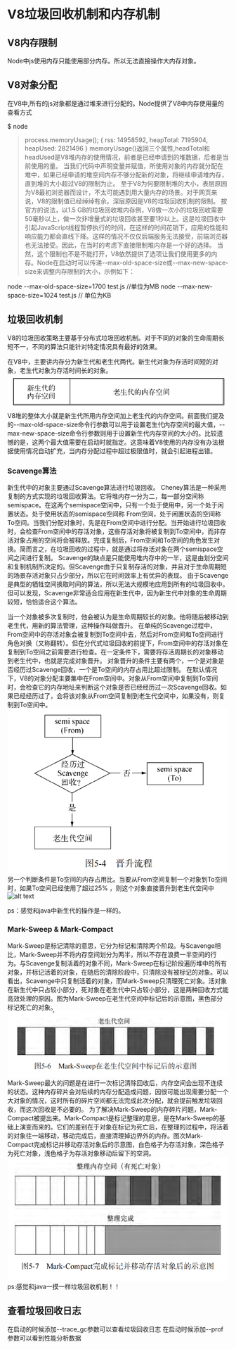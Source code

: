 # V8垃圾回收机制和内存机制

## V8内存限制
Node中js使用内存只能使用部分内存。所以无法直接操作大内存对象。

## V8对象分配
在V8中,所有的js对象都是通过堆来进行分配的。Node提供了V8中内存使用量的查看方式

$ node 
> process.memoryUsage(); 
{ rss: 14958592, 
 heapTotal: 7195904, 
 heapUsed: 2821496 }
memoryUsage()返回三个属性,headTotal和headUsed是V8堆内存的使用情况，前者是已经申请到的堆数据，后者是当前使用的量。
当我们代码中声明变量并赋值，所使用对象的内存就分配在堆中，如果已经申请的堆空间内存不够分配新的对象，将继续申请堆内存，直到堆的大小超过V8的限制为止。
至于V8为何要限制堆的大小，表层原因为V8最初浏览器而设计，不太可能遇到用大量内存的场景。对于网页来说，V8的限制值已经绰绰有余。深层原因是V8的垃圾回收机制的限制。
按官方的说法，以1.5 GB的垃圾回收堆内存例，V8做一次小的垃圾回收需要50毫秒以上，做一次非增量式的垃圾回收甚至要1秒以上。这是垃圾回收中引起JavaScript线程暂停执行的时间，在这样的时间花销下，应用的性能和响应能力都会直线下降。这样的情况不仅仅后端服务无法接受，前端浏览器也无法接受。因此，在当时的考虑下直接限制堆内存是一个好的选择。
当然，这个限制也不是不能打开，V8依然提供了选项让我们使用更多的内存。Node在启动时可以传递--max-old-space-size或--max-new-space-size来调整内存限制的大小，示例如下：

node --max-old-space-size=1700 test.js //单位为MB
node --max-new-space-size=1024 test.js // 单位为KB

## 垃圾回收机制
V8的垃圾回收策略主要基于分布式垃圾回收机制。对于不同的对象的生命周期长短不一，不同的算法只能针对特定情况具有最好的效果。

在V8中，主要讲内存分为新生代和老生代两代。新生代对象为存活时间短的对象，老生代对象为存活时间长的对象。
![alt text](pics/image.png)
V8堆的整体大小就是新生代所用内存空间加上老生代的内存空间。前面我们提及的--max-old-space-size命令行参数可以用于设置老生代内存空间的最大值，--max-new-space-size命令行参数则用于设置新生代内存空间的大小的。比较遗憾的是，这两个最大值需要在启动时就指定。这意味着V8使用的内存没有办法根据使用情况自动扩充，当内存分配过程中超过极限值时，就会引起进程出错。

### Scavenge算法
新生代中的对象主要通过Scavenge算法进行垃圾回收。
Cheney算法是一种采用复制的方式实现的垃圾回收算法。它将堆内存一分为二，每一部分空间称 semispace。在这两个semispace空间中，只有一个处于使用中，另一个处于闲置状态。处于使用状态的semispace空间称 From空间，处于闲置状态的空间称 To空间。当我们分配对象时，先是在From空间中进行分配。当开始进行垃圾回收时，会检查From空间中的存活对象，这些存活对象将被复制到To空间中，而非存活对象占用的空间将会被释放。完成复制后，From空间和To空间的角色发生对换。简而言之，在垃圾回收的过程中，就是通过将存活对象在两个semispace空间之间进行复制。
Scavenge的缺点是只能使用堆内存中的一半，这是由划分空间和复制机制所决定的。但Scavenge由于只复制存活的对象，并且对于生命周期短的场景存活对象只占少部分，所以它在时间效率上有优异的表现。
由于Scavenge是典型的牺牲空间换取时间的算法，所以无法大规模地应用到所有的垃圾回收中。但可以发现，Scavenge非常适合应用在新生代中，因为新生代中对象的生命周期较短，恰恰适合这个算法。

当一个对象被多次复制时，他会被认为是生命周期较长的对象。他将随后被移动到老生代，用新的算法管理，这种操作叫做晋升。
在单纯的Scavenge过程中，From空间中的存活对象会被复制到To空间中去，然后对From空间和To空间进行角色对换（又称翻转）。但在分代式垃圾回收的前提下，From空间中的存活对象在复制到To空间之前需要进行检查。在一定条件下，需要将存活周期长的对象移动到老生代中，也就是完成对象晋升。
对象晋升的条件主要有两个，一个是对象是否经历过Scavenge回收，一个是To空间的内存占用比超过限制。
在默认情况下，V8的对象分配主要集中在From空间中。对象从From空间中复制到To空间时，会检查它的内存地址来判断这个对象是否已经经历过一次Scavenge回收。如果已经经历过了，会将该对象从From空间复制到老生代空间中，如果没有，则复制到To空间中。
![alt text](pics/image1.png)
另一个判断条件是To空间的内存占用比。当要从From空间复制一个对象到To空间时，如果To空间已经使用了超过25% ，则这个对象直接晋升到老生代空间中
![alt text](image2.png)

ps：感觉和java中新生代的操作是一样的。

### Mark-Sweep & Mark-Compact
Mark-Sweep是标记清除的意思，它分为标记和清除两个阶段。与Scavenge相比，Mark-Sweep并不将内存空间划分为两半，所以不存在浪费一半空间的行为。与Scavenge复制活着的对象不同，Mark-Sweep在标记阶段遍历堆中的所有对象，并标记活着的对象，在随后的清除阶段中，只清除没有被标记的对象。可以看出，Scavenge中只复制活着的对象，而Mark-Sweep只清理死亡对象。活对象在新生代中只占较小部分，死对象在老生代中只占较小部分，这是两种回收方式能高效处理的原因。图为Mark-Sweep在老生代空间中标记后的示意图，黑色部分标记死亡的对象。
![alt text](pics/image3.png)
Mark-Sweep最大的问题是在进行一次标记清除回收后，内存空间会出现不连续的状态。这种内存碎片会对后续的内存分配造成问题，因很可能出现需要分配一个大对象的情况，这时所有的碎片空间都无法完成此次分配，就会提前触发垃圾回收，而这次回收是不必要的。
为了解决Mark-Sweep的内存碎片问题，Mark-Compact被提出来。Mark-Compact是标记整理的意思，是在Mark-Sweep的基础上演变而来的。它们的差别在于对象在标记为死亡后，在整理的过程中，将活着的对象往一端移动，移动完成后，直接清理掉边界外的内存。图次Mark-Compact完成标记并移动存活对象后的示意图，白色格子为存活对象，深色格子为死亡对象，浅色格子为存活对象移动后留下的空洞。
![alt text](pics/image4.png)
ps:感觉和java一摸一样垃圾回收机制！！

## 查看垃圾回收日志
在启动的时候添加--trace_gc参数可以查看垃圾回收日志
在启动时候添加--prof参数可以看到性能分析数据

